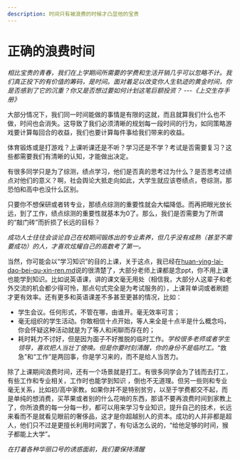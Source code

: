 ```yaml
---
description: 时间只有被浪费的时候才凸显他的宝贵
---
```


# 正确的浪费时间

_相比宝贵的青春，我们在上学期间所需要的学费和生活开销几乎可以忽略不计。我们真正投下的有价值的筹码，是时间。面对着足以改变你人生轨迹的黄金时间，你是否感到了它的沉重？你又是否想过要如何计划这笔巨额投资？                                                                                                                        ---《上交生存手册》_

大部分情况下，我们同一时间能做的事情是有限的这就，而且就算我们什么也不做，时间也会消失。这导致了我们必须清晰的规划每一段时间的行为，如同策略游戏要计算每回合的收益，我们也要计算每件事给我们带来的收益。

体育锻炼或是打游戏？上课听课还是不听？学习还是不学？考试是否需要复习？这些都需要我们有清晰的认知，才能做出决定。

有很多同学只是为了综测，绩点学习，他们是否真的思考过为什么？是否思考过绩点对他们的意义？啊，社会舆论大抵走向如此，大学生就应该卷绩点，卷综测，那恐怕和高中也没什么区别。

只要你不想保研或者转专业，那绩点综测的重要性就会大幅降低。而再把眼光放长远，到了工作，绩点综测的重要性就基本为0了。那么，我们是否需要为了所谓的“敲门砖”而折损了长远的目标？

_成功人士往往会谈论自己在校期间锻炼出的专业素养，但几乎没有成熟（甚至不需要成功）的人，才喜欢炫耀自己的高数考了第一。_

当然，你可能会以“学习知识”的目的上课，关于这点，我已经在[huan-ying-lai-dao-bei-qu-xin-ren.md](huan-ying-lai-dao-bei-qu-xin-ren.md "mention")说的很清楚了，大部分老师上课都是念ppt，你不用上课也能学到知识。比如说英语课，讲的课文毫无用处（相信我，大部分人这辈子和老外交流的机会都少得可怜，那点句式完全是为考试服务的），上课背单词或者刷题才更有效率。还有更多和英语课差不多甚至更甚的情况，比如：

* 学生会议。任何形式，不管在哪，由谁开。毫无效率可言；
* 毫无组织的学生活动。你敢相信十点开始，等人来全是十点半是什么概念吗，你会怀疑这种活动就是为了等人和闲聊而存在的；
* 耗时耗力不讨好，但是因为面子不好推脱的临时工作。_学校很多老师或者学生领导，喜欢把人当壮丁使唤。但是你要时刻清醒，你的身份不是临时工。_“救急”和“工作”是两回事，你是学习来的，而不是给人当苦力。

除了上课期间浪费时间，还有一个场景就是打工。有很多同学会为了钱而去打工，有些工作和专业相关，工作时也能学到知识 ，倒也不无道理。但另一些则和专业毫无关系，比如初/高中家教。如果你并不是特别贫穷，以至于学费都交不起，而是单纯的想消费，买苹果或者别的什么花哨的东西，那请不要再浪费时间到家教上了，你所浪费的每一分每一秒，都可以用来学习专业知识，提升自己的技术，长远来看而不是就看见眼前的奢侈品，这才是你超越别人的资本。成功的人并非都是超人，他们只不过是更擅长利用时间罢了，有句话怎么说的，“给他足够的时间，猴子都能上大学”。

_在打着各种华丽口号的诱惑面前，我们要保持清醒_





